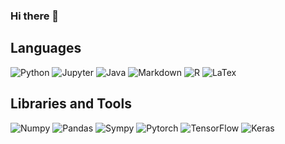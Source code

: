 ### Hi there 👋

## Languages
![Python](https://img.shields.io/badge/-Python-3776AB?logo=python=flat)
![Jupyter](https://img.shields.io/badge/-Jupyter-F37626)
![Java](https://img.shields.io/badge/-Java-007396)
![Markdown](https://img.shields.io/badge/-Markdown-000000)
![R](https://img.shields.io/badge/-R-276DC3)
![LaTex](https://img.shields.io/badge/-LaTex-008080)

## Libraries and Tools
![Numpy](https://img.shields.io/badge/-Numpy-013243)
![Pandas](https://img.shields.io/badge/-Pandas-150458)
![Sympy](https://img.shields.io/badge/-Sympy-3B5526)
![Pytorch](https://img.shields.io/badge/-Pytorch-EE4C2C)
![TensorFlow](https://img.shields.io/badge/-TensorFlow-FF6F00)
![Keras](https://img.shields.io/badge/-Keras-D00000 )

<!--
**rolifshitz/rolifshitz** is a ✨ _special_ ✨ repository because its `README.md` (this file) appears on your GitHub profile.

Here are some ideas to get you started:

- 🔭 I’m currently working on ...
- 🌱 I’m currently learning ...
- 👯 I’m looking to collaborate on ...
- 🤔 I’m looking for help with ...
- 💬 Ask me about ...
- 📫 How to reach me: ...
- 😄 Pronouns: ...
- ⚡ Fun fact: ...
-->
